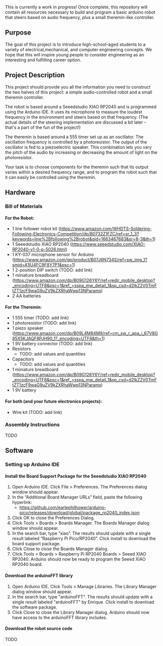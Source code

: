 This is currently a work in progress! Once complete, this repository will contain all resources necessary to build and program a basic arduino robot that steers based on audio frequency, plus a small theremin-like controller. 

## Purpose

The goal of this project is to introduce high-school-aged students to a variety of electrical,mechanical, and computer engineering concepts. We hope that this will inspire young people to consider engineering as an interesting and fulfilling career option. 

## Project Description

This project should provide you all the information you need to construct the two halves of this project: a simple audio-controlled robot and a small theremin controller. 

The robot is based around a Seeedstudio XIAO RP2040 and is programmed using the Arduino IDE. It uses its microphone to measure the loudest frequency in the environment and steers based on that frequency. (The actual details of the steering implementation are discussed a bit later - that's a part of the fun of the project!) 

The theremin is based around a 555 timer set up as an oscillator. The oscillation frequency is controlled by a photoresistor. The output of the oscillator is fed to a piezoelectric speaker. This combination lets you vary the pitch of the audio by increasing or decreasing the amount of light on the photoresistor. 

Your task is to choose components for the theremin such that its output varies within a desired frequency range, and to program the robot such that it can easily be controlled using the theremin. 

## Hardware

### Bill of Materials

#### For the Robot:
- 1 line follower robot kit (https://www.amazon.com/WHDTS-Soldering-Following-Electronics-Competition/dp/B0732Z1FZC/ref=sr_1_3?keywords=line%2Bfollowing%2Brobot&qid=1663467683&sr=8-3&th=1)
- 1 Seeedstudio XIAO RP2040 (https://www.seeedstudio.com/XIAO-RP2040-v1-0-p-5026.html)
- 1 KY-037 microphone sensor for Arduino (https://www.amazon.com/gp/product/B07J6N734S/ref=sw_img_1?smid=A1IU4FC9F8Y7P1&psc=1)
- 1 2-position DIP switch (TODO: add link)
- 1 miniature breadboard (https://www.amazon.com/dp/B09G126Y6Y/ref=redir_mobile_desktop?_encoding=UTF8&psc=1&ref_=sspa_mw_detail_1&sp_csd=d2lkZ2V0TmFtZT1zcF9waG9uZV9kZXRhaWwp13NParams)
- 2 AA batteries

#### For the Theremin: 
- 1 555 timer (TODO: add link)
- 1 photoresistor (TODO: add link)
- 1 piezo speaker (https://www.amazon.com/dp/B09L4M84M9/ref=cm_sw_r_apa_i_67V8G85X5KJAQF8PJH90_1?_encoding=UTF8&th=1)
- 1 9V battery connector (TODO: add link)
- Resistors
    - TODO: add values and quantities
- Capacitors
    - TODO: add values and quantities
- 1 miniature breadboard (https://www.amazon.com/dp/B09G126Y6Y/ref=redir_mobile_desktop?_encoding=UTF8&psc=1&ref_=sspa_mw_detail_1&sp_csd=d2lkZ2V0TmFtZT1zcF9waG9uZV9kZXRhaWwp13NParams)
- 1 9V battery

#### For both (and your future electronics projects): 
- Wire kit (TODO: add link)

### Assembly Instructions

TODO

## Software

### Setting up Arduino IDE

#### Install the Board Support Package for the Seeedstudio XIAO RP2040
1. Open Arduino IDE. Click File > Preferences. The Preferences dialog window should appear.
2. In the “Additional Board Manager URLs” field, paste the following hyperlink:
    - https://github.com/earlephilhower/arduino-pico/releases/download/global/package_rp2040_index.json 
3. Click OK to close the Preferences Dialog.
4. Click Tools > Boards > Boards Manager. The Boards Manager dialog window should appear.
5. In the search bar, type “xiao”. The results should update with a single result labeled “Raspberry Pi Pico/RP2040”. Click install to download the board support package.
6. Click Close to close the Boards Manager dialog. 
7. Click Tools > Boards > Raspberry Pi RP2040 Boards > Seeed XIAO RP2040. Arduino should now be ready to program the Seeed XIAO RP2040 board. 

#### Download the arduinoFFT library
1. Open Arduino IDE. Click Tools > Manage Libraries. The Library Manager dialog window should appear.
2. In the search bar, type "arduinoFFT". The results should update with a single result labeled "arduinoFFT" by Enrique. Click install to download the software package. 
3. Click Close to close the Library Manager dialog. Arduino should now have access to the arduinoFFT library includes.

#### Download the robot source code
TODO
